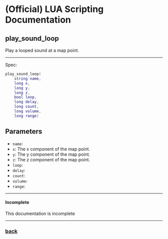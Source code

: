 
# (Official) LUA Scripting Documentation

## play_sound_loop

Play a looped sound at a map point.

___

Spec:

```lua
play_sound_loop(
	string name,
	long x,
	long y,
	long z,
	bool loop,
	long delay,
	long count,
	long volume,
	long range)
```

## Parameters

- `name`: 
- `x`: The x component of the map point.
- `y`: The y component of the map point.
- `z`: The z component of the map point.
- `loop`: 
- `delay`: 
- `count`: 
- `volume`: 
- `range`: 

___

#### Incomplete

This documentation is incomplete

___

### [back](../sound)
